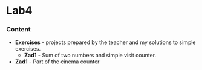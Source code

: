 # Lab4

### Content

- **Exercises** - projects prepared by the teacher and my solutions to simple exercises.
  - **Zad1** - Sum of two numbers and simple visit counter.
- **Zad1** - Part of the cinema counter